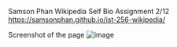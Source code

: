 Samson Phan
Wikipedia Self Bio Assignment
2/12
https://samsonphan.github.io/ist-256-wikipedia/

Screenshot of the page
![image](https://github.com/samsonphan/ist-256-wikipedia/assets/159826727/34d59586-5a1b-4ab9-926b-5926926849ba)
